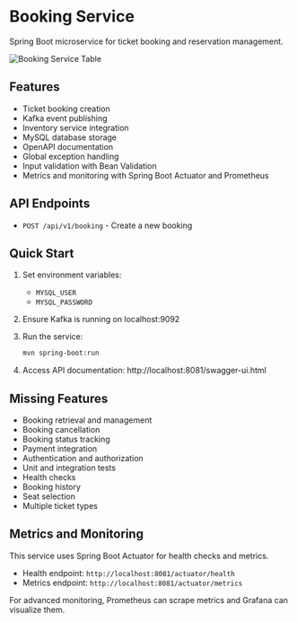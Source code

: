 # Booking Service

Spring Boot microservice for ticket booking and reservation management.

![Booking Service Table](../public/Booking%20Service%20Table.pngg)

## Features

- Ticket booking creation
- Kafka event publishing
- Inventory service integration
- MySQL database storage
- OpenAPI documentation
- Global exception handling
- Input validation with Bean Validation
- Metrics and monitoring with Spring Boot Actuator and Prometheus

## API Endpoints

- `POST /api/v1/booking` - Create a new booking

## Quick Start

1. Set environment variables:

   - `MYSQL_USER`
   - `MYSQL_PASSWORD`

2. Ensure Kafka is running on localhost:9092

3. Run the service:

   ```bash
   mvn spring-boot:run
   ```

4. Access API documentation:
   http://localhost:8081/swagger-ui.html

## Missing Features

- Booking retrieval and management
- Booking cancellation
- Booking status tracking
- Payment integration
- Authentication and authorization
- Unit and integration tests
- Health checks
- Booking history
- Seat selection
- Multiple ticket types

## Metrics and Monitoring

This service uses Spring Boot Actuator for health checks and metrics.

- Health endpoint: `http://localhost:8081/actuator/health`
- Metrics endpoint: `http://localhost:8081/actuator/metrics`

For advanced monitoring, Prometheus can scrape metrics and Grafana can visualize them.
